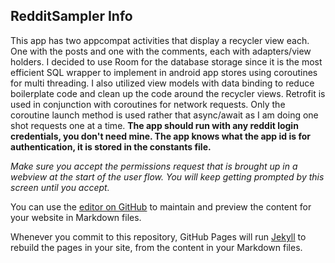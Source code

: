 ## RedditSampler Info

This app has two appcompat activities that display a recycler view each. One with the posts and one with the comments, each with adapters/view holders.
I decided to use Room for the database storage since it is the most efficient SQL wrapper to implement in android app stores using coroutines for multi threading. I also utilized view models with data binding to reduce boilerplate code and clean up the code around the recycler views. Retrofit is used in conjunction with coroutines for network requests. Only the coroutine launch method is used rather that async/await as I am doing one shot requests one at a time. **The app should run with any reddit login credentials, you don't need mine.
The app knows what the app id is for authentication, it is stored in the constants file.** 

_Make sure you accept the permissions request that is brought up in a webview at the start of the user flow. You will keep getting
prompted by this screen until you accept._

You can use the [editor on GitHub](https://github.com/broma186/RedditSampler/edit/master/README.md) to maintain and preview the content for your website in Markdown files.

Whenever you commit to this repository, GitHub Pages will run [Jekyll](https://jekyllrb.com/) to rebuild the pages in your site, from the content in your Markdown files.


